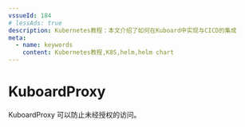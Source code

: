 ```yaml
---
vssueId: 184
# lessAds: true
description: Kubernetes教程：本文介绍了如何在Kuboard中实现与CICD的集成
meta:
  - name: keywords
    content: Kubernetes教程,K8S,helm,helm chart
---
```


# KuboardProxy

<AdSenseTitle/>


KuboardProxy 可以防止未经授权的访问。
